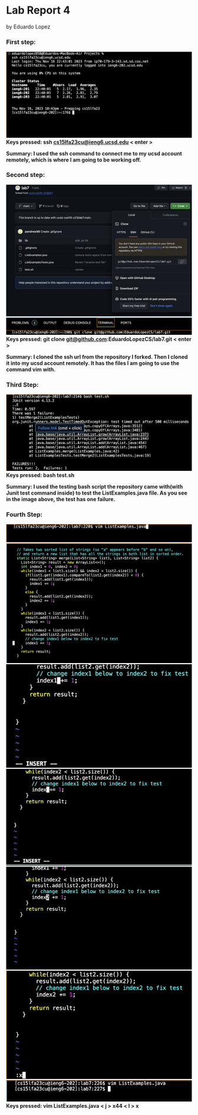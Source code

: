 # **Lab Report 4**
by Eduardo Lopez

### First step:
![Image](image1.png)
**Keys pressed: ssh cs15lfa23cu@ieng6.ucsd.edu < enter >**

**Summary: I used the ssh command to connect me to my ucsd account remotely, which is where I am going to be working off.**

### Second step:
![Image](image2.png)
![Image](image3.png)
**Keys pressed: git clone git@github.com:EduardoLopezCS/lab7.git < enter >**

**Summary: I cloned the ssh url from the repository I forked. Then I cloned it into my ucsd account remotely. It has the files I am going 
to use the command vim with.**

### Third Step:
![Image](image4.png)
**Keys pressed: bash test.sh**

**Summary: I used the testing bash script the repository came with(with Junit test command inside) to test the ListExamples.java file.
As you see in the image above, the test has one failure.**

### Fourth Step:
![Image](image5.png)
![Image](image6.png)
![Image](image7.png)
![Image](image8.png)
![Image](image9.png)
![Image](image10.png)
![Image](image11.png)
**Keys pressed: vim ListExamples.java < j > x44 < l > x**
